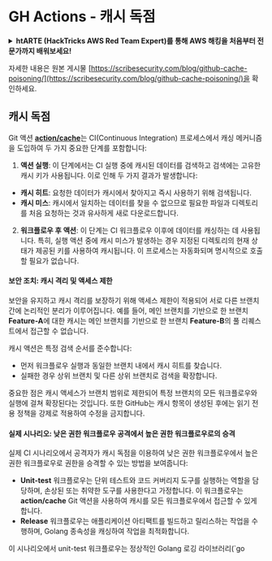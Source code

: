# GH Actions - 캐시 독점

<details>

<summary><strong>htARTE (HackTricks AWS Red Team Expert)</strong></a><strong>를 통해 AWS 해킹을 처음부터 전문가까지 배워보세요!</strong></summary>

HackTricks를 지원하는 다른 방법:

* **회사를 HackTricks에서 광고하거나 HackTricks를 PDF로 다운로드**하려면 [**SUBSCRIPTION PLANS**](https://github.com/sponsors/carlospolop)를 확인하세요!
* [**공식 PEASS & HackTricks 스웨그**](https://peass.creator-spring.com)를 얻으세요.
* 독점적인 [**NFTs**](https://opensea.io/collection/the-peass-family) 컬렉션인 [**The PEASS Family**](https://opensea.io/collection/the-peass-family)를 발견하세요.
* 💬 [**Discord 그룹**](https://discord.gg/hRep4RUj7f) 또는 [**텔레그램 그룹**](https://t.me/peass)에 **참여**하거나 **Twitter** 🐦 [**@hacktricks_live**](https://twitter.com/hacktricks_live)를 **팔로우**하세요.
* **Hacking 트릭을 공유하려면** [**HackTricks**](https://github.com/carlospolop/hacktricks) 및 [**HackTricks Cloud**](https://github.com/carlospolop/hacktricks-cloud) github 저장소에 PR을 제출하세요.

</details>


자세한 내용은 원본 게시물 [https://scribesecurity.com/blog/github-cache-poisoning/](https://scribesecurity.com/blog/github-cache-poisoning/)을 확인하세요.


## 캐시 독점

Git 액션 [**action/cache**](https://github.com/actions/cache)는 CI(Continuous Integration) 프로세스에서 캐싱 메커니즘을 도입하여 두 가지 중요한 단계를 포함합니다:

1. **액션 실행**: 이 단계에서는 CI 실행 중에 캐시된 데이터를 검색하고 검색에는 고유한 캐시 키가 사용됩니다. 이로 인해 두 가지 결과가 발생합니다:
- **캐시 히트**: 요청한 데이터가 캐시에서 찾아지고 즉시 사용하기 위해 검색됩니다.
- **캐시 미스**: 캐시에서 일치하는 데이터를 찾을 수 없으므로 필요한 파일과 디렉토리를 처음 요청하는 것과 유사하게 새로 다운로드합니다.

2. **워크플로우 후 액션**: 이 단계는 CI 워크플로우 이후에 데이터를 캐싱하는 데 사용됩니다. 특히, 실행 액션 중에 캐시 미스가 발생하는 경우 지정된 디렉토리의 현재 상태가 제공된 키를 사용하여 캐시됩니다. 이 프로세스는 자동화되며 명시적으로 호출할 필요가 없습니다.

#### 보안 조치: 캐시 격리 및 액세스 제한

보안을 유지하고 캐시 격리를 보장하기 위해 액세스 제한이 적용되어 서로 다른 브랜치 간에 논리적인 분리가 이루어집니다. 예를 들어, 메인 브랜치를 기반으로 한 브랜치 **Feature-A**에 대한 캐시는 메인 브랜치를 기반으로 한 브랜치 **Feature-B**의 풀 리퀘스트에서 접근할 수 없습니다.

캐시 액션은 특정 검색 순서를 준수합니다:
- 먼저 워크플로우 실행과 동일한 브랜치 내에서 캐시 히트를 찾습니다.
- 실패한 경우 상위 브랜치 및 다른 상위 브랜치로 검색을 확장합니다.

중요한 점은 캐시 액세스가 브랜치 범위로 제한되어 특정 브랜치의 모든 워크플로우와 실행에 걸쳐 확장된다는 것입니다. 또한 GitHub는 캐시 항목이 생성된 후에는 읽기 전용 정책을 강제로 적용하여 수정을 금지합니다.

#### 실제 시나리오: 낮은 권한 워크플로우 공격에서 높은 권한 워크플로우로의 승격

실제 CI 시나리오에서 공격자가 캐시 독점을 이용하여 낮은 권한 워크플로우에서 높은 권한 워크플로우로 권한을 승격할 수 있는 방법을 보여줍니다:

- **Unit-test** 워크플로우는 단위 테스트와 코드 커버리지 도구를 실행하는 역할을 담당하며, 손상된 또는 취약한 도구를 사용한다고 가정합니다. 이 워크플로우는 **action/cache** Git 액션을 사용하여 캐시를 모든 워크플로우에서 접근할 수 있게 합니다.
- **Release** 워크플로우는 애플리케이션 아티팩트를 빌드하고 릴리스하는 작업을 수행하며, Golang 종속성을 캐싱하여 작업을 최적화합니다.

이 시나리오에서 unit-test 워크플로우는 정상적인 Golang 로깅 라이브러리(`go

